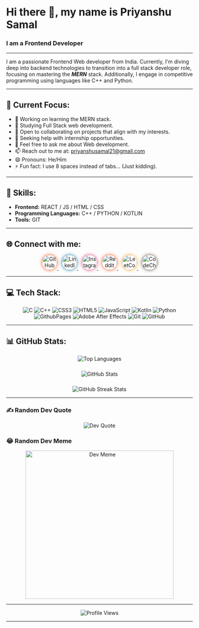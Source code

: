 # Hi there 👋, my name is Priyanshu Samal

### I am a Frontend Developer

---

I am a passionate Frontend Web developer from India. Currently, I'm diving deep into backend technologies to transition into a full stack developer role, focusing on mastering the ***MERN*** stack. Additionally, I engage in competitive programming using languages like C++ and Python.

---

## 🌟 Current Focus:
- 🔭 Working on learning the MERN stack.
- 🌱 Studying Full Stack web development.
- 👯 Open to collaborating on projects that align with my interests.
- 🤔 Seeking help with internship opportunities.
- 💬 Feel free to ask me about Web development.
- 📫 Reach out to me at: priyanshusamal21@gmail.com
- 😄 Pronouns: He/Him
- ⚡ Fun fact: I use 8 spaces instead of tabs... (Just kidding).

---

## 🚀 Skills:
- **Frontend:** REACT / JS / HTML / CSS
- **Programming Languages:** C++ / PYTHON / KOTLIN
- **Tools:** GIT

---

## 🌐 Connect with me:

<p align="center">
  <a href="https://github.com/TexZ-GenZ" style="margin-right: 10px;">
    <img src="https://cdn.jsdelivr.net/npm/simple-icons@3.0.1/icons/github.svg" alt="GitHub" height="40" style="border-radius: 50%; box-shadow: 0 0 10px #FF4500;">
  </a>
  <a href="https://www.linkedin.com/in/Priyanshu-Samal/" style="margin-right: 10px;">
    <img src="https://cdn.jsdelivr.net/npm/simple-icons@3.0.1/icons/linkedin.svg" alt="LinkedIn" height="40" style="border-radius: 50%; box-shadow: 0 0 10px #0e76a8;">
  </a>
  <a href="https://www.instagram.com/_priyanshu_samal/" style="margin-right: 10px;">
    <img src="https://cdn.jsdelivr.net/npm/simple-icons@3.0.1/icons/instagram.svg" alt="Instagram" height="40" style="border-radius: 50%; box-shadow: 0 0 10px #E1306C;">
  </a>
  <a href="https://www.reddit.com/u/Material-Tackle-1647/s/yXNm4JqiaS" style="margin-right: 10px;">
    <img src="https://cdn.jsdelivr.net/npm/simple-icons@3.0.1/icons/reddit.svg" alt="Reddit" height="40" style="border-radius: 50%; box-shadow: 0 0 10px #FF4500;">
  </a>
  <a href="https://leetcode.com/u/Priyanshu_Samal_123/" style="margin-right: 10px;">
    <img src="https://cdn.jsdelivr.net/npm/simple-icons@3.0.1/icons/leetcode.svg" alt="LeetCode" height="40" style="border-radius: 50%; box-shadow: 0 0 10px #FFA116;">
  </a>
  <a href="https://www.codechef.com/users/t_e_x_z26">
    <img src="https://cdn.jsdelivr.net/npm/simple-icons@3.0.1/icons/codechef.svg" alt="CodeChef" height="40" style="border-radius: 50%; box-shadow: 0 0 10px #5B4638;">
  </a>
</p>

---

## 💻 Tech Stack:
<p align="center">
  <img src="https://img.shields.io/badge/c-%2300599C.svg?style=for-the-badge&logo=c&logoColor=white" alt="C" />
  <img src="https://img.shields.io/badge/c++-%2300599C.svg?style=for-the-badge&logo=c%2B%2B&logoColor=white" alt="C++" />
  <img src="https://img.shields.io/badge/css3-%231572B6.svg?style=for-the-badge&logo=css3&logoColor=white" alt="CSS3" />
  <img src="https://img.shields.io/badge/html5-%23E34F26.svg?style=for-the-badge&logo=html5&logoColor=white" alt="HTML5" />
  <img src="https://img.shields.io/badge/javascript-%23323330.svg?style=for-the-badge&logo=javascript&logoColor=%23F7DF1E" alt="JavaScript" />
  <img src="https://img.shields.io/badge/kotlin-%237F52FF.svg?style=for-the-badge&logo=kotlin&logoColor=white" alt="Kotlin" />
  <img src="https://img.shields.io/badge/python-3670A0?style=for-the-badge&logo=python&logoColor=ffdd54" alt="Python" />
  <img src="https://img.shields.io/badge/github%20pages-121013?style=for-the-badge&logo=github&logoColor=white" alt="GithubPages" />
  <img src="https://img.shields.io/badge/Adobe%20After%20Effects-9999FF.svg?style=for-the-badge&logo=Adobe%20After%20Effects&logoColor=white" alt="Adobe After Effects" />
  <img src="https://img.shields.io/badge/git-%23F05033.svg?style=for-the-badge&logo=git&logoColor=white" alt="Git" />
  <img src="https://img.shields.io/badge/github-%23121011.svg?style=for-the-badge&logo=github&logoColor=white" alt="GitHub" />
</p>

---

## 📊 GitHub Stats:
<p align="center">
  <img src="https://github-readme-stats.vercel.app/api/top-langs/?username=TexZ-GenZ&layout=compact&theme=dark&hide_border=true" alt="Top Languages" style="margin-bottom: 10px;">
</p>

<p align="center">
  <img src="https://github-readme-stats.vercel.app/api?username=TexZ-GenZ&show_icons=true&theme=dark&hide_border=true" alt="GitHub Stats" style="margin-bottom: 10px;">
</p>

<p align="center">
  <img src="https://streak-stats.demolab.com/?user=TexZ-GenZ&theme=dark&hide_border=true" alt="GitHub Streak Stats">
</p>

---

### ✍️ Random Dev Quote
<p align="center">
  <img src="https://quotes-github-readme.vercel.app/api?type=vetical&theme=radical" alt="Dev Quote">
</p>

### 😂 Random Dev Meme
<p align="center">
  <img src="https://memer-new.vercel.app/" style="height: 400px;" alt="Dev Meme">
</p>

---

<p align="center">
  <img src="https://visitcount.itsvg.in/api?id=TexZ-GenZ&icon=5&color=12" alt="Profile Views">
</p>

---

<!-- Proudly created with GPRM ( https://gprm.itsvg.in ) -->